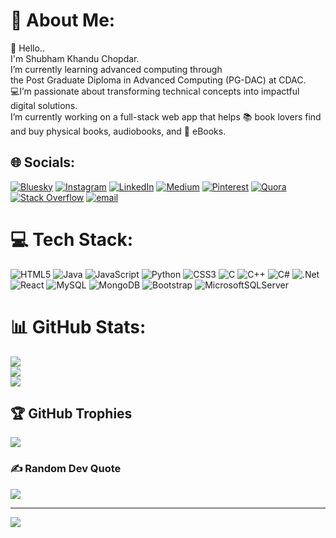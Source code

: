 # 💫 About Me:
👋 Hello..<br>I'm Shubham Khandu Chopdar.<br>I’m currently learning advanced computing through <br>the Post Graduate Diploma in Advanced Computing (PG-DAC) at CDAC.<br>💻I’m passionate about transforming technical concepts into impactful <br>digital solutions.<br>I’m currently working on a full-stack web app that helps 📚 book lovers find <br>and buy physical books, audiobooks, and 📱 eBooks.


## 🌐 Socials:
[![Bluesky](https://img.shields.io/badge/bluesky-0285FF?style=for-the-badge&logo=bluesky&logoColor=%23FFFFFF)](https://bsky.app/profile/ShubhamDev27) [![Instagram](https://img.shields.io/badge/Instagram-%23E4405F.svg?logo=Instagram&logoColor=white)](https://instagram.com/shubh_chopdar) [![LinkedIn](https://img.shields.io/badge/LinkedIn-%230077B5.svg?logo=linkedin&logoColor=white)](https://linkedin.com/in/shubham-chopdar-791235334) [![Medium](https://img.shields.io/badge/Medium-12100E?logo=medium&logoColor=white)](https://medium.com/@shubhamchopdar27) [![Pinterest](https://img.shields.io/badge/Pinterest-%23E60023.svg?logo=Pinterest&logoColor=white)](https://pinterest.com/shubhamchopdar1) [![Quora](https://img.shields.io/badge/Quora-%23B92B27.svg?logo=Quora&logoColor=white)](https://quora.com/profile/Shubham-8128) [![Stack Overflow](https://img.shields.io/badge/-Stackoverflow-FE7A16?logo=stack-overflow&logoColor=white)](https://stackoverflow.com/users/Shubham) [![email](https://img.shields.io/badge/Email-D14836?logo=gmail&logoColor=white)](mailto:shubhamchopdar27@gmail.com) 

# 💻 Tech Stack:
![HTML5](https://img.shields.io/badge/html5-%23E34F26.svg?style=flat&logo=html5&logoColor=white) ![Java](https://img.shields.io/badge/java-%23ED8B00.svg?style=flat&logo=openjdk&logoColor=white) ![JavaScript](https://img.shields.io/badge/javascript-%23323330.svg?style=flat&logo=javascript&logoColor=%23F7DF1E) ![Python](https://img.shields.io/badge/python-3670A0?style=flat&logo=python&logoColor=ffdd54) ![CSS3](https://img.shields.io/badge/css3-%231572B6.svg?style=flat&logo=css3&logoColor=white) ![C](https://img.shields.io/badge/c-%2300599C.svg?style=flat&logo=c&logoColor=white) ![C++](https://img.shields.io/badge/c++-%2300599C.svg?style=flat&logo=c%2B%2B&logoColor=white) ![C#](https://img.shields.io/badge/c%23-%23239120.svg?style=flat&logo=csharp&logoColor=white) ![.Net](https://img.shields.io/badge/.NET-5C2D91?style=flat&logo=.net&logoColor=white) ![React](https://img.shields.io/badge/react-%2320232a.svg?style=flat&logo=react&logoColor=%2361DAFB) ![MySQL](https://img.shields.io/badge/mysql-4479A1.svg?style=flat&logo=mysql&logoColor=white) ![MongoDB](https://img.shields.io/badge/MongoDB-%234ea94b.svg?style=flat&logo=mongodb&logoColor=white)  ![Bootstrap](https://img.shields.io/badge/bootstrap-%238511FA.svg?style=flat&logo=bootstrap&logoColor=white) ![MicrosoftSQLServer](https://img.shields.io/badge/Microsoft%20SQL%20Server-CC2927?style=flat&logo=microsoft%20sql%20server&logoColor=white)
# 📊 GitHub Stats:
![](https://github-readme-stats.vercel.app/api?username=ShubhamDev27&theme=ambient_gradient&hide_border=false&include_all_commits=false&count_private=false)<br/>
![](https://nirzak-streak-stats.vercel.app/?user=ShubhamDev27&theme=ambient_gradient&hide_border=false)<br/>
![](https://github-readme-stats.vercel.app/api/top-langs/?username=ShubhamDev27&theme=ambient_gradient&hide_border=false&include_all_commits=false&count_private=false&layout=compact)

## 🏆 GitHub Trophies
![](https://github-profile-trophy.vercel.app/?username=ShubhamDev27&theme=default&no-frame=false&no-bg=true&margin-w=4)

### ✍️ Random Dev Quote
![](https://quotes-github-readme.vercel.app/api?type=horizontal&theme=radical)

---
[![](https://visitcount.itsvg.in/api?id=ShubhamDev27&icon=0&color=0)](https://visitcount.itsvg.in)

<!-- Proudly created with GPRM ( https://gprm.itsvg.in ) -->
